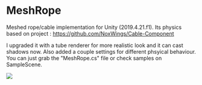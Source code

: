 # MeshRope

Meshed rope/cable implementation for Unity (2019.4.21.f1). Its physics based on project : https://github.com/NoxWings/Cable-Component

I upgraded it with a tube renderer for more realistic look and it can cast shadows now. Also added a couple settings for different phsyical behaviour. You can just grab the "MeshRope.cs" file or check samples on SampleScene.

![](sample3.gif)
